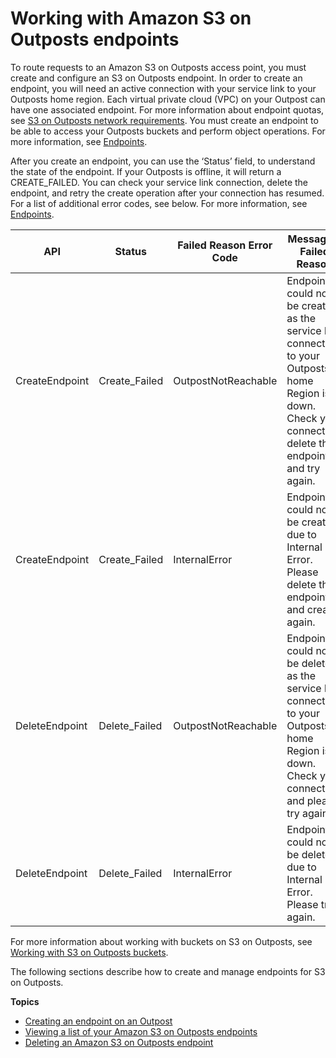 # Working with Amazon S3 on Outposts endpoints<a name="S3OutpostsEndpointsWorking"></a>

To route requests to an Amazon S3 on Outposts access point, you must create and configure an S3 on Outposts endpoint\. In order to create an endpoint, you will need an active connection with your service link to your Outposts home region\. Each virtual private cloud \(VPC\) on your Outpost can have one associated endpoint\. For more information about endpoint quotas, see [ S3 on Outposts network requirements](S3OnOutpostsRestrictionsLimitations.md#S3OnOutpostsConnectivityRestrictions)\. You must create an endpoint to be able to access your Outposts buckets and perform object operations\. For more information, see [Endpoints](S3OutpostsWorkingBuckets.md#S3OutpostsEP)\.

After you create an endpoint, you can use the ‘Status’ field, to understand the state of the endpoint\. If your Outposts is offline, it will return a CREATE\_FAILED\. You can check your service link connection, delete the endpoint, and retry the create operation after your connection has resumed\. For a list of additional error codes, see below\. For more information, see [Endpoints](S3OutpostsWorkingBuckets.md#S3OutpostsEP)\.


| API | Status | Failed Reason Error Code | Message \- Failed Reason | 
| --- | --- | --- | --- | 
| CreateEndpoint | Create\_Failed | OutpostNotReachable | Endpoint could not be created as the service link connection to your Outposts home Region is down\. Check your connection, delete the endpoint, and try again\. | 
| CreateEndpoint | Create\_Failed | InternalError | Endpoint could not be created due to Internal Error\. Please delete the endpoint and create again\. | 
| DeleteEndpoint | Delete\_Failed | OutpostNotReachable | Endpoint could not be deleted as the service link connection to your Outposts home Region is down\. Check your connection and please try again\. | 
| DeleteEndpoint | Delete\_Failed | InternalError | Endpoint could not be deleted due to Internal Error\. Please try again\. | 

For more information about working with buckets on S3 on Outposts, see [Working with S3 on Outposts buckets](S3OutpostsWorkingBuckets.md)\.

The following sections describe how to create and manage endpoints for S3 on Outposts\.

**Topics**
+ [Creating an endpoint on an Outpost](S3OutpostsCreateEndpoint.md)
+ [Viewing a list of your Amazon S3 on Outposts endpoints](S3OutpostsListEndpoints.md)
+ [Deleting an Amazon S3 on Outposts endpoint](S3OutpostsDeleteEndpoints.md)